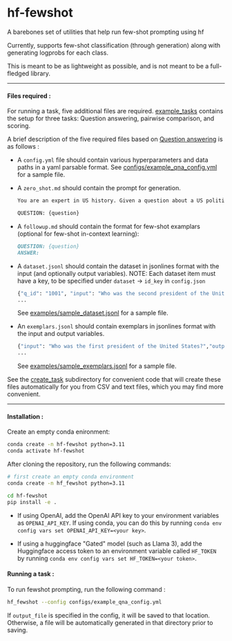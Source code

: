 # hf-fewshot
A barebones set of utilities that help run few-shot prompting using hf

Currently, supports few-shot classification (through generation) along with generating logprobs for each class. 

This is meant to be as lightweight as possible, and is not meant to be a full-fledged library.

---

#### Files required : 

For running a task, five additional files are required. [example_tasks](example_tasks) contains the setup for three tasks: Question answering, pairwise comparison, and scoring.

A brief description of the five required files based on [Question answering](example_tasks/question_answering/) is as follows :


- A `config.yml` file should contain various hyperparameters and data paths in a yaml parsable format. See [configs/example_qna_config.yml](configs/example_qna_config.yml) for a sample file.

- A `zero_shot.md` should contain the prompt for generation.

    ```markdown
    You are an expert in US history. Given a question about a US political figurem, answer it with a short paragraph.
    
    QUESTION: {question}
    ````
- A `followup.md` should contain the format for few-shot examplars (optional for few-shot in-context learning):
    ```markdown
    QUESTION: {question}
    ANSWER: 
    ```
- A `dataset.jsonl` should contain the dataset in jsonlines format with the input (and optionally output variables). NOTE: Each dataset item must have a key, to be specified under `dataset` -> `id_key` in `config.json`

    ```python
    {"q_id": "1001", "input": "Who was the second president of the United States?", "output": "John Adams"}
    ...
    ```

    See [examples/sample_dataset.jsonl](example_task/sample_dataset.jsonl) for a sample file.
- An `exemplars.jsonl` should contain exemplars in jsonlines format with the input and output variables. 

    ```python
    {"input": "Who was the first president of the United States?","output": "George Washington"}
    ...
    ```

    See [examples/sample_exemplars.jsonl](example_task/sample_exemplars.jsonl) for a sample file.


See the [create_task](./create_task) subdirectory for convenient code that will create these files automatically for you from CSV and text files, which you may find more convenient.

---
#### Installation :

Create an empty conda enironment: 

```bash
conda create -n hf-fewshot python=3.11
conda activate hf-fewshot
```

After cloning the repository, run the following commands: 

```bash
# first create an empty conda environment 
conda create -n hf_fewshot python=3.11

cd hf-fewshot
pip install -e .
```

- If using OpenAI, add the OpenAI API key to your environment variables as `OPENAI_API_KEY`. If using conda, you can do this by running `conda env config vars set OPENAI_API_KEY=<your key>`.

- If using a huggingface "Gated" model (such as Llama 3), add the Huggingface access token to an environment variable called `HF_TOKEN` by running `conda env config vars set HF_TOKEN=<your token>`.


#### Running a task :

To run fewshot prompting, run the following command : 

```bash
hf_fewshot --config configs/example_qna_config.yml
```

If `output_file` is specified in the config, it will be saved to that location. Otherwise, a file will be automatically generated in that directory prior to saving.





